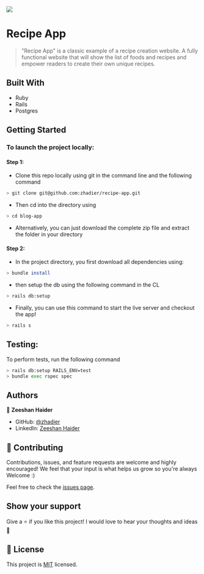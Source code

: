 <!-- @format -->

![](https://img.shields.io/badge/Microverse-blueviolet)

# Recipe App

> "Recipe App" is a classic example of a recipe creation website. A fully functional website that will show the list of foods and recipes and empower readers to create their own unique recipes.

## Built With

- Ruby
- Rails
- Postgres

## Getting Started

### To launch the project locally:

#### Step 1:

- Clone this repo locally using git in the command line and the following command

```bash
> git clone git@github.com:zhadier/recipe-app.git
```

- Then cd into the directory using

```bash
> cd blog-app
```

- Alternatively, you can just download the complete zip file and extract the folder in your directory

#### Step 2:

- In the project directory, you first download all dependencies using:

```bash
> bundle install
```

- then setup the db using the following command in the CL

```bash
> rails db:setup
```

- Finally, you can use this command to start the live server and checkout the app!

```bash
> rails s
```

## Testing:

To perform tests, run the following command

```bash
> rails db:setup RAILS_ENV=test
> bundle exec rspec spec
```

## Authors

👤 **Zeeshan Haider**

- GitHub: [@zhadier](https://github.com/zhadier)
- LinkedIn: [Zeeshan Haider](https://www.linkedin.com/in/zhadier39/)

## 🤝 Contributing

Contributions, issues, and feature requests are welcome and highly encouraged!
We feel that your input is what helps us grow so you're always Welcome :)

Feel free to check the [issues page](../../issues/).

## Show your support

Give a ⭐️ if you like this project!
I would love to hear your thoughts and ideas 🖤

## 📝 License

This project is [MIT](./MIT.md) licensed.
